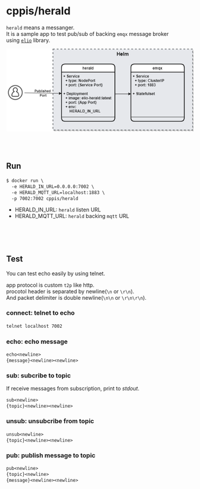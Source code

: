 # cppis/herald  
`herald` means a messanger.  
It is a sample app to test pub/sub of backing `emqx` message broker  
using [`elio`](https://github.com/cppis/elio) library.  

![docs/images/herald.helm.png](https://github.com/cppis/elio/blob/dev/docs/images/herald.helm.png?raw=true)  

<br/><br/>

## Run  
```shell
$ docker run \
  -e HERALD_IN_URL=0.0.0.0:7002 \
  -e HERALD_MQTT_URL=localhost:1883 \
  -p 7002:7002 cppis/herald
```
* HERALD_IN_URL: `herald` listen URL  
* HERALD_MQTT_URL: `herald` backing `mqtt` URL  

<br/><br/><br/>

## Test  
You can test echo easily by using telnet.  

app protocol is custom `t2p` like http.  
procotol header is separated by newline(`\n` or `\r\n`).  
And packet delimiter is double newline(`\n\n` or `\r\n\r\n`).

### connect: telnet to echo      
  ```bash
  telnet localhost 7002
  ```

### echo: echo message    
  ```
  echo<newline>
  {message}<newline><newline>
  ```
### sub: subcribe to topic    
  If receive messages from subscription, print to *stdout*. 
  ```
  sub<newline>
  {topic}<newline><newline>
  ```
### unsub: unsubcribe from topic  
  ```
  unsub<newline>
  {topic}<newline><newline>
  ```
### pub: publish message to topic  
  ```
  pub<newline>
  {topic}<newline>
  {message}<newline><newline>
  ```
